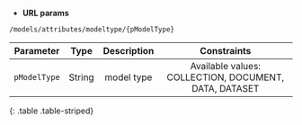 * **URL params**

`/models/attributes/modeltype/{pModelType}`  

Parameter | Type | Description | Constraints  
:-------: | :--: | :---------: | :---------:  
`pModelType` | String | model type | Available values: COLLECTION, DOCUMENT, DATA, DATASET  
{: .table .table-striped}

